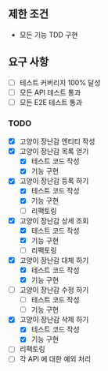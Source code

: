 ## 제한 조건
- 모든 기능 TDD 구현

## 요구 사항
- [ ] 테스트 커버리지 100% 달성 
- [ ] 모든 API 테스트 통과
- [ ] 모든 E2E 테스트 통과

### TODO  
- [X] 고양이 장난감 엔티티 작성
- [X] 고양이 장난감 목록 얻기
  - [X] 테스트 코드 작성
  - [X] 기능 구현
- [X] 고양이 장난감 등록 하기
  - [X] 테스트 코드 작성
  - [X] 기능 구현
  - [ ] 리팩토링
- [X] 고양이 장난감 상세 조회
  - [X] 테스트 코드 작성
  - [X] 기능 구현
  - [ ] 리팩토링
- [X] 고양이 장난감 대체 하기
  - [X] 테스트 코드 작성
  - [X] 기능 구현
- [ ] 고양이 장난감 수정 하기
  - [ ] 테스트 코드 작성
  - [ ] 기능 구현
- [X] 고양이 장난감 삭제 하기
  - [X] 테스트 코드 작성
  - [X] 기능 구현
- [ ] 리팩토링
- [ ] 각 API 에 대한 예외 처리
